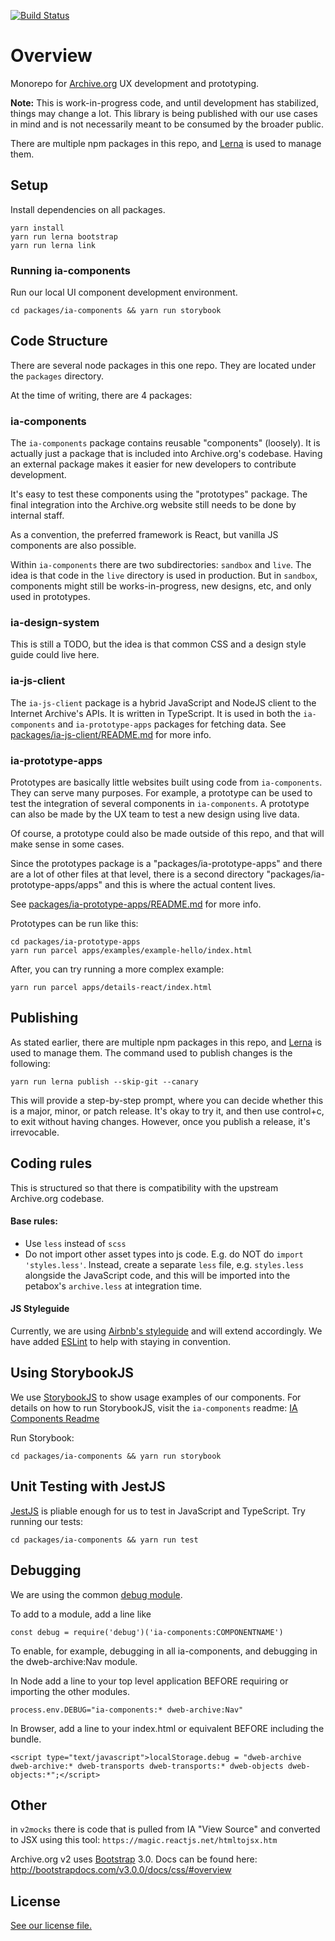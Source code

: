 [![Build Status](https://travis-ci.com/internetarchive/iaux.svg?branch=master)](https://travis-ci.com/internetarchive/iaux)

# Overview

Monorepo for [Archive.org](https://archive.org) UX development and prototyping.

**Note:** This is work-in-progress code, and until development has stabilized, things may change a lot. This library is being published with our use cases in mind and is not necessarily meant to be consumed by the broader public.

There are multiple npm packages in this repo, and [Lerna](https://lerna.js.org/) is used to manage them.


## Setup

Install dependencies on all packages.

```
yarn install
yarn run lerna bootstrap
yarn run lerna link
```

### Running ia-components
Run our local UI component development environment.
```
cd packages/ia-components && yarn run storybook
```

## Code Structure

There are several node packages in this one repo. They are located under the `packages` directory.

At the time of writing, there are 4 packages:

### ia-components

The `ia-components` package contains reusable "components" (loosely). It is actually just a package that is included into Archive.org's codebase. Having an external package makes it easier for new developers to contribute development.

It's easy to test these components using the "prototypes" package. The final integration into the Archive.org website still needs to be done by internal staff.

As a convention, the preferred framework is React, but vanilla JS components are also possible.

Within `ia-components` there are two subdirectories: `sandbox` and `live`. The idea is that code in the `live` directory is used in production. But in `sandbox`, components might still be works-in-progress, new designs, etc, and only used in prototypes.

### ia-design-system

This is still a TODO, but the idea is that common CSS and a design style guide could live here.

### ia-js-client

The `ia-js-client` package is a hybrid JavaScript and NodeJS client to the Internet Archive's APIs. It is written in TypeScript. It is used in both the `ia-components` and `ia-prototype-apps` packages for fetching data. See [packages/ia-js-client/README.md](packages/ia-js-client/README.md) for more info.

### ia-prototype-apps

Prototypes are basically little websites built using code from `ia-components`. They can serve many purposes. For example, a prototype can be used to test the integration of several components in `ia-components`. A prototype can also be made by the UX team to test a new design using live data.

Of course, a prototype could also be made outside of this repo, and that will make sense in some cases.

Since the prototypes package is a "packages/ia-prototype-apps" and there are a lot of other files at that level, there is a second directory "packages/ia-prototype-apps/apps" and this is where the actual content lives.

See [packages/ia-prototype-apps/README.md](packages/ia-prototype-apps/README.md) for more info.


Prototypes can be run like this:
```
cd packages/ia-prototype-apps
yarn run parcel apps/examples/example-hello/index.html
```

After, you can try running a more complex example:
```
yarn run parcel apps/details-react/index.html
```

## Publishing

As stated earlier, there are multiple npm packages in this repo, and [Lerna](https://lernajs.io) is used to manage them. The command used to publish changes is the following:

```
yarn run lerna publish --skip-git --canary
```

This will provide a step-by-step prompt, where you can decide whether this is a major, minor, or patch release. It's okay to try it, and then use control+c, to exit without having changes. However, once you publish a release, it's irrevocable.


## Coding rules

This is structured so that there is compatibility with the upstream Archive.org codebase.

#### Base rules:
- Use `less` instead of `scss`
- Do not import other asset types into js code. E.g. do NOT do `import 'styles.less'`. Instead, create a separate `less` file, e.g. `styles.less` alongside the JavaScript code, and this will be imported into the petabox's `archive.less` at integration time.

#### JS Styleguide
Currently, we are using [Airbnb's styleguide](https://github.com/airbnb/javascript) and will extend accordingly.
We have added [ESLint](https://eslint.org) to help with staying in convention.

## Using StorybookJS

We use [StorybookJS](https://storybook.js.org) to show usage examples of our components.  For details on how to run StorybookJS, visit the `ia-components` readme: [IA Components Readme](/packages/ia-components/README.md)

Run Storybook:
```
cd packages/ia-components && yarn run storybook
```

## Unit Testing with JestJS

[JestJS](https://jestjs.io) is pliable enough for us to test in JavaScript and TypeScript.
Try running our tests:
```
cd packages/ia-components && yarn run test
```

## Debugging
We are using the common [debug module](https://www.npmjs.com/package/debug).

To add to a module, add a line like
```
const debug = require('debug')('ia-components:COMPONENTNAME')
```
To enable, for example, debugging in all ia-components, and debugging in the dweb-archive:Nav module.

In Node add a line to your top level application BEFORE requiring or importing the other modules.
```
process.env.DEBUG="ia-components:* dweb-archive:Nav"
```
In Browser, add a line to your index.html or equivalent BEFORE including the bundle.
```
<script type="text/javascript">localStorage.debug = "dweb-archive dweb-archive:* dweb-transports dweb-transports:* dweb-objects dweb-objects:*";</script>
```


## Other

in `v2mocks` there is code that is pulled from IA "View Source" and converted to JSX using this tool:
`https://magic.reactjs.net/htmltojsx.htm`


Archive.org v2 uses [Bootstrap](https://getbootstrap.com) 3.0. Docs can be found here: http://bootstrapdocs.com/v3.0.0/docs/css/#overview

## License

[See our license file.](/LICENSE.md)
